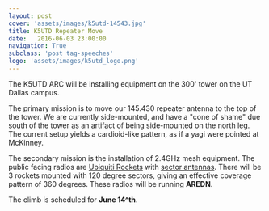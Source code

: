 ```yaml
---
layout: post
cover: 'assets/images/k5utd-14543.jpg'
title: K5UTD Repeater Move
date:   2016-06-03 23:00:00
navigation: True
subclass: 'post tag-speeches'
logo: 'assets/images/k5utd_logo.png'
---
```

The K5UTD ARC will be installing equipment on the 300' tower on the UT Dallas campus. 

The primary mission is to move our 145.430 repeater antenna to the top of the tower. We are currently side-mounted, and have a "cone of shame" due south of the tower as an artifact of being side-mounted on the north leg. The current setup yields a cardioid-like pattern, as if a yagi were pointed at McKinney.

The secondary mission is the installation of 2.4GHz mesh equipment. The public facing radios are [Ubiquiti Rockets](https://www.ubnt.com/airmax/rocketm/) with [sector antennas](https://www.ubnt.com/airmax/airmax-sector-antenna/). There will be 3 rockets mounted with 120 degree sectors, giving an effective coverage pattern of 360 degrees. These radios will be running **AREDN**. 

The climb is scheduled for **June 14^th**.
